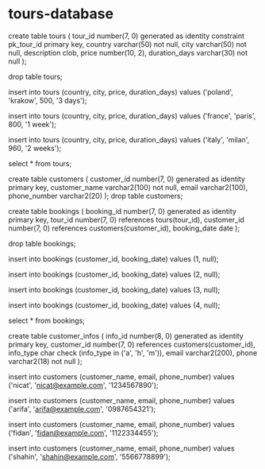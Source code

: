 # tours-database

create table tours (
    tour_id number(7, 0) generated as identity constraint pk_tour_id primary key,
    country varchar(50) not null,
    city varchar(50) not null,
    description clob,
    price number(10, 2),
    duration_days varchar(30) not null
);

drop table tours;

insert into tours (country, city, price, duration_days)
values ('poland', 'krakow', 500, '3 days');

insert into tours (country, city, price, duration_days)
values ('france', 'paris', 800, '1 week');

insert into tours (country, city, price, duration_days)
values ('italy', 'milan', 960, '2 weeks');

select * from tours;

create table customers (
    customer_id number(7, 0) generated as identity primary key,
    customer_name varchar2(100) not null,
    email varchar2(100),
    phone_number varchar2(20)
);
drop table customers;

create table bookings (
    booking_id number(7, 0) generated as identity primary key,
    tour_id number(7, 0) references tours(tour_id),
    customer_id number(7, 0) references customers(customer_id),
    booking_date date
);

drop table bookings;

insert into bookings (customer_id, booking_date)
values (1, null);

insert into bookings (customer_id, booking_date)
values (2, null);

insert into bookings (customer_id, booking_date)
values (3, null);

insert into bookings (customer_id, booking_date)
values (4, null);

select * from bookings;

create table customer_infos (
    info_id number(8, 0) generated as identity primary key,
    customer_id number(7, 0) references customers(customer_id),
    info_type char check (info_type in ('a', 'h', 'm')),
    email varchar2(200),
    phone varchar2(18) not null
);


insert into customers (customer_name, email, phone_number)
values ('nicat', 'nicat@example.com', '1234567890');

insert into customers (customer_name, email, phone_number)
values ('arifa', 'arifa@example.com', '0987654321');

insert into customers (customer_name, email, phone_number)
values ('fidan', 'fidan@example.com', '1122334455');

insert into customers (customer_name, email, phone_number)
values ('shahin', 'shahin@example.com', '5566778899');
